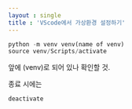 ```yaml
---
layout : single
title : 'VScode에서 가상환경 설정하기'
---
```


```python
python -m venv venv(name of venv)
source venv/Scripts/activate
```
앞에 (venv)로 되어 있나 확인할 것.


종료 시에는
```python
deactivate
```

